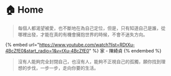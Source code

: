 # 🏠 Home

> 每個人都渴望被愛，也不斷地在為自己定位，但是，只有知道自己是誰，從哪裡出發，才能在真的有機會擁抱世界的時候，不會不迷失方向。

{% embed url="https://www.youtube.com/watch?list=RDtXu-4BcZfE0&start_radio=1&v=tXu-4BcZfE0" %}
家 - 陳綺貞
{% endembed %}

> 沒有人能夠完全封閉自己，也沒有人，能夠不正視自己的孤獨，願你找到理想的步伐，一步一步，走向你要的生活。
